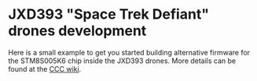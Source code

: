 JXD393 "Space Trek Defiant" drones development
==============================================

Here is a small example to get you started building alternative firmware for the STM8S005K6 chip inside the JXD393 drones.
More details can be found at the [CCC wiki](https://events.ccc.de/camp/2015/wiki/Projects:Quadcopter_drone_modding).
